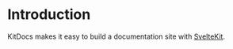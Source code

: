 # Introduction

KitDocs makes it easy to build a documentation site with [SvelteKit](https://kit.svelte.dev/docs).
